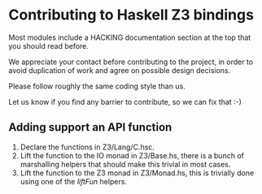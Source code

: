 
# Contributing to Haskell Z3 bindings

Most modules include a HACKING documentation section at the top that you should read before.

We appreciate your contact before contributing to the project,
in order to avoid duplication of work and agree on possible design decisions.

Please follow roughly the same coding style than us.

Let us know if you find any barrier to contribute, so we can fix that :-)

## Adding support an API function

1. Declare the functions in Z3/Lang/C.hsc.
1. Lift the function to the IO monad in Z3/Base.hs,
there is a bunch of marshalling helpers that should make this trivial in most cases.
1. Lift the function to the Z3 monad in Z3/Monad.hs,
this is trivially done using one of the _liftFun_ helpers.
